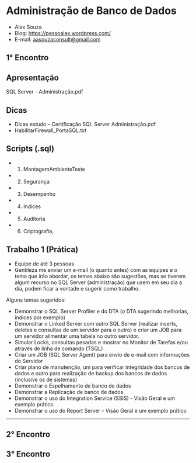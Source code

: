 # Administração de Banco de Dados
- Alex Souza
- Blog: https://pessoalex.wordpress.com/
- E-mail: aasouzaconsult@gmail.com

1° Encontro
-----------
Apresentação
------------
SQL Server - Administração.pdf

Dicas
-----
- Dicas estudo – Certificação SQL Server Administração.pdf
- HabilitarFirewall_PortaSQL.txt

Scripts (.sql)
-------------
- 1. MontagemAmbienteTeste
- 2. Segurança
- 3. Desempenho
- 4. Indices
- 5. Auditoria
- 6. Criptografia, 

Trabalho 1 (Prática)
--------------------
- Equipe de até 3 pessoas
- Gentileza me enviar um e-mail (o quanto antes) com as equipes e o tema que irão abordar, os temas abaixo são sugestões, mas se tiverem algum recurso no SQL Server (administração) que usem em seu dia a dia, podem ficar a vontade e sugerir como trabalho.

Alguns temas sugeridos:
- Demonstrar o SQL Server Profiler e do DTA (o DTA sugerindo melhorias, índices por exemplo)
- Demonstrar o Linked Server com outro SQL Server (realizar inserts, deletes e consultas de um servidor para o outro) e criar um JOB para um servidor alimentar uma tabela no outro servidor.
- Simular Locks, consultas pesadas e mostrar no Monitor de Tarefas e/ou através de linha de comando (TSQL)
- Criar um JOB (SQL Server Agent) para envio de e-mail com informações do Servidor
- Criar plano de manutenção, um para verificar integridade dos bancos de dados e outro para realização de backup dos bancos de dados (inclusive os de sistemas)
- Demonstrar o Espelhamento de banco de dados
- Demonstrar a Replicação de banco de dados
- Demonstrar o uso do Integration Service (SSIS) - Visão Geral e um exemplo prático
- Demonstrar o uso do Report Server - Visão Geral e um exemplo prático

-------------------------------------------------------------------
2° Encontro
-------------------------------------------------------------------
3° Encontro
-------------------------------------------------------------------
